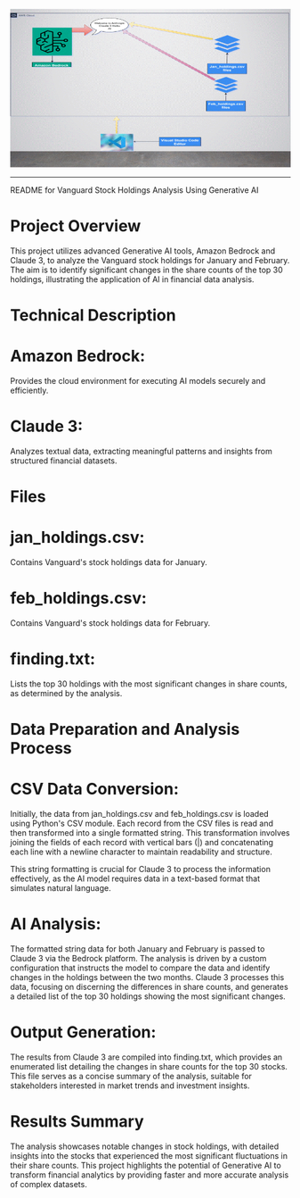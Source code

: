 ![Alt text](/Presentation1.gif)

---

README for Vanguard Stock Holdings Analysis Using Generative AI

# Project Overview
This project utilizes advanced Generative AI tools, Amazon Bedrock and Claude 3, to analyze the Vanguard stock holdings for January and February. The aim is to identify significant changes in the share counts of the top 30 holdings, illustrating the application of AI in financial data analysis.

# Technical Description

# Amazon Bedrock: 
Provides the cloud environment for executing AI models securely and efficiently.
# Claude 3: 
Analyzes textual data, extracting meaningful patterns and insights from structured financial datasets.

# Files
# jan_holdings.csv: 
Contains Vanguard's stock holdings data for January.
# feb_holdings.csv: 
Contains Vanguard's stock holdings data for February.
# finding.txt: 
Lists the top 30 holdings with the most significant changes in share counts, as determined by the analysis.

# Data Preparation and Analysis Process

# CSV Data Conversion:
Initially, the data from jan_holdings.csv and feb_holdings.csv is loaded using Python's CSV module. Each record from the CSV files is read and then transformed into a single formatted string. This transformation involves joining the fields of each record with vertical bars (|) and concatenating each line with a newline character to maintain readability and structure.

This string formatting is crucial for Claude 3 to process the information effectively, as the AI model requires data in a text-based format that simulates natural language.

# AI Analysis:
The formatted string data for both January and February is passed to Claude 3 via the Bedrock platform. The analysis is driven by a custom configuration that instructs the model to compare the data and identify changes in the holdings between the two months.
Claude 3 processes this data, focusing on discerning the differences in share counts, and generates a detailed list of the top 30 holdings showing the most significant changes.

# Output Generation:
The results from Claude 3 are compiled into finding.txt, which provides an enumerated list detailing the changes in share counts for the top 30 stocks. This file serves as a concise summary of the analysis, suitable for stakeholders interested in market trends and investment insights.

# Results Summary
The analysis showcases notable changes in stock holdings, with detailed insights into the stocks that experienced the most significant fluctuations in their share counts. This project highlights the potential of Generative AI to transform financial analytics by providing faster and more accurate analysis of complex datasets.
